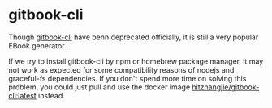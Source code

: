 # gitbook-cli

Though [gitbook-cli](https://github.com/GitbookIO/gitbook-cli) have benn deprecated officially, it is still a very popular EBook generator.

If we try to install gitbook-cli by npm or homebrew package manager, it may not work as expected for some compatibility reasons of nodejs and graceful-fs dependencies. If you don't spend more time on solving this problem, you could just pull and use the docker image [hitzhangjie/gitbook-cli:latest](https://hub.docker.com/repository/docker/hitzhangjie/gitbook-cli) instead.
